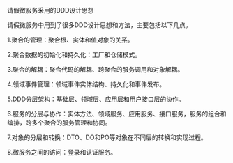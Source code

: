 请假微服务采用的DDD设计思想

请假微服务中用到了很多DDD设计思想和方法，主要包括以下几点。

1.聚合的管理：聚合根、实体和值对象的关系。

2.聚合数据的初始化和持久化：工厂和仓储模式。

3.聚合的解耦：聚合代码的解耦、跨聚合的服务调用和对象解耦。

4.领域事件管理：领域事件实体结构、持久化和事件发布。

5.DDD分层架构：基础层、领域层、应用层和用户接口层的协作。

6.服务的分层与协作：实体方法、领域服务、应用服务、接口服务，服务的组合和编排，跨多个聚合的服务管理和协同。

7.对象的分层和转换：DTO、DO和PO等对象在不同层的转换和实现过程。

8.微服务之间的访问：登录和认证服务。
